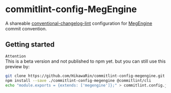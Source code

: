 # commitlint-config-MegEngine  

A shareable [conventional-changelog-lint](https://github.com/conventional-changelog/commitlint) configuration for [MegEngine](https://github.com/MegEngine/MegEngine) commit convention.  

## Getting started

`Attention`  
This is a beta version and not published to npm yet. but you can still use this preview by:  
  
```sh
git clone https://github.com/HikawaRin/commitlint-config-megengine.git
npm install --save ./commitlint-config-megengine @commitlint/cli
echo "module.exports = {extends: ['megengine']};" > commitlint.config.js
```
